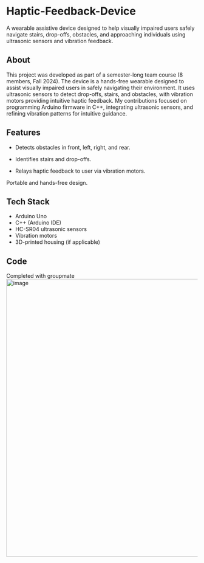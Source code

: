 # Haptic-Feedback-Device
A wearable assistive device designed to help visually impaired users safely navigate stairs, drop-offs, obstacles, and approaching individuals using ultrasonic sensors and vibration feedback.

## About
This project was developed as part of a semester-long team course (8 members, Fall 2024). 
The device is a hands-free wearable designed to assist visually impaired users in safely navigating their environment. 
It uses ultrasonic sensors to detect drop-offs, stairs, and obstacles, with vibration motors providing intuitive haptic feedback.
My contributions focused on programming Arduino firmware in C++, integrating ultrasonic sensors, and refining vibration patterns for intuitive guidance.

## Features

- Detects obstacles in front, left, right, and rear.

- Identifies stairs and drop-offs.

- Relays haptic feedback to user via vibration motors.

Portable and hands-free design.
## Tech Stack
- Arduino Uno  
- C++ (Arduino IDE)  
- HC-SR04 ultrasonic sensors  
- Vibration motors  
- 3D-printed housing (if applicable)

## Code
Completed with groupmate
<img width="586" height="731" alt="image" src="https://github.com/user-attachments/assets/f2485c24-9683-4c6d-9bf6-45c53153c086" />
